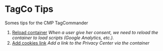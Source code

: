 # TagCo Tips
Somes tips for the CMP TagCommander

1) [Reload container](reload-container.md)
*When a user give her consent, we need to reload the container to load scripts (Google Analytics, etc.).*
2) [Add cookies link](add-cookies-link.md)
*Add a link to the Privacy Center via the container*
